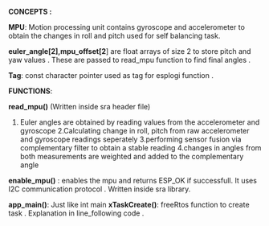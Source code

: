 **CONCEPTS :** 

**MPU**: Motion processing unit contains gyroscope and 
accelerometer to obtain the changes in roll and pitch used for self balancing task.

**euler_angle[2],mpu_offset[2**] are float arrays of size 2 to store 
pitch and yaw values . These are passed to read_mpu function to find 
final angles .

**Tag**: const character pointer used as tag for esplogi function .

**FUNCTIONS**:

**read_mpu()** (Written inside sra header file)
1. Euler angles are obtained by reading values from the accelerometer and gyroscope
2.Calculating change in roll, pitch from raw accelerometer and gyroscope readings seperately
3.performing sensor fusion via complementary filter to obtain a stable reading
4.changes in angles from both measurements are weighted and added to the complementary angle

**enable_mpu()** : enables the mpu and returns ESP_OK if successfull.
It uses I2C communication protocol . Written inside sra library.

**app_main()**: Just like int main
**xTaskCreate()**: freeRtos function to create task . Explanation in line_following code .
